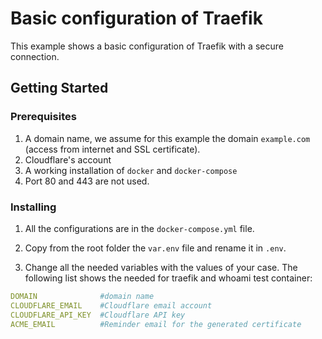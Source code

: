 # Basic configuration of Traefik

This example shows a basic configuration of Traefik with a secure connection. 

## Getting Started

### Prerequisites

1. A domain name, we assume for this example the domain `example.com` (access from internet and SSL certificate).
2. Cloudflare's account
3. A working installation of `docker` and `docker-compose`
4. Port 80 and 443 are not used.


### Installing

1. All the configurations are in the `docker-compose.yml` file.

2. Copy from the root folder the `var.env` file and rename it in `.env`.

3. Change all the needed variables with the values of your case. The following list shows the needed for traefik and whoami test container:

```yml
DOMAIN              #domain name
CLOUDFLARE_EMAIL    #Cloudflare email account
CLOUDFLARE_API_KEY  #Cloudflare API key
ACME_EMAIL          #Reminder email for the generated certificate
```
